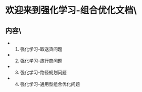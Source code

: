 # 欢迎来到强化学习-组合优化文档\\

## 内容\\

* 1. 强化学习-取送货问题

* 2. 强化学习-旅行商问题

* 3. 强化学习-路径规划问题

* 4. 强化学习-通用型组合优化问题


